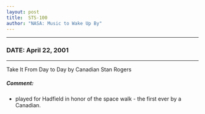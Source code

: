 ```yaml
---
layout: post
title:  STS-100
author: "NASA: Music to Wake Up By"
---
```


----
### DATE: April 22, 2001
----
Take It From Day to Day by Canadian Stan Rogers

##### Comment:
* played for Hadfield in honor of the space walk - the first ever by a Canadian.
